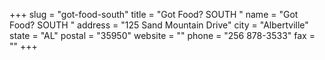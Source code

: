 +++
slug = "got-food-south"
title = "Got Food? SOUTH "
name = "Got Food? SOUTH "
address = "125 Sand Mountain Drive"
city = "Albertville"
state = "AL"
postal = "35950"
website = ""
phone = "256 878-3533"
fax = ""
+++
